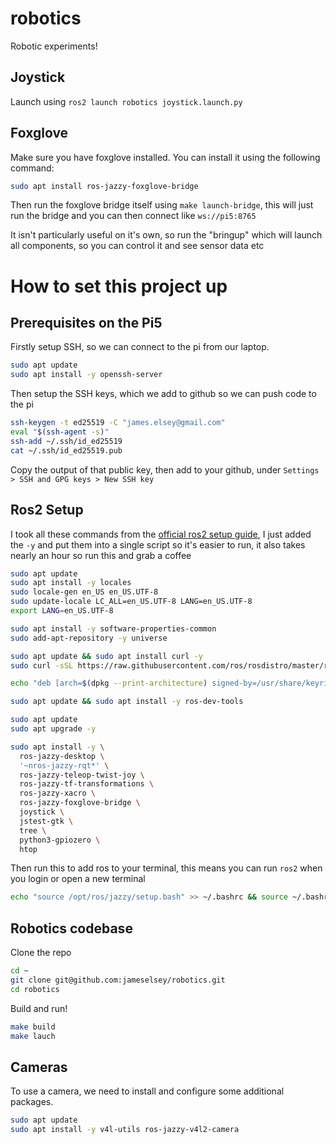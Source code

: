 # robotics
Robotic experiments!

Joystick
----
Launch using `ros2 launch robotics joystick.launch.py`

Foxglove
----
Make sure you have foxglove installed. You can install it using the following command:
```bash
sudo apt install ros-jazzy-foxglove-bridge
```

Then run the foxglove bridge itself using `make launch-bridge`, this will just run the bridge and
you can then connect like `ws://pi5:8765`

It isn't particularly useful on it's own, so run the "bringup" which will launch all components, so you can control it and see sensor data etc

How to set this project up
=========================

Prerequisites on the Pi5
----
Firstly setup SSH, so we can connect to the pi from our laptop.
```bash
sudo apt update
sudo apt install -y openssh-server
```

Then setup the SSH keys, which we add to github so we can push code to the pi
```bash
ssh-keygen -t ed25519 -C "james.elsey@gmail.com"
eval "$(ssh-agent -s)"
ssh-add ~/.ssh/id_ed25519
cat ~/.ssh/id_ed25519.pub 
```
Copy the output of that public key, then add to your github, under `Settings > SSH and GPG keys > New SSH key`



Ros2 Setup
---
I took all these commands from the [official ros2 setup guide](https://docs.ros.org/en/jazzy/Installation/Ubuntu-Install-Debs.html), I just added the `-y` and put them into a single script so it's easier to run, it also takes nearly an hour so run this and grab a coffee

```bash
sudo apt update 
sudo apt install -y locales
sudo locale-gen en_US en_US.UTF-8
sudo update-locale LC_ALL=en_US.UTF-8 LANG=en_US.UTF-8
export LANG=en_US.UTF-8

sudo apt install -y software-properties-common
sudo add-apt-repository -y universe

sudo apt update && sudo apt install curl -y
sudo curl -sSL https://raw.githubusercontent.com/ros/rosdistro/master/ros.key -o /usr/share/keyrings/ros-archive-keyring.gpg

echo "deb [arch=$(dpkg --print-architecture) signed-by=/usr/share/keyrings/ros-archive-keyring.gpg] http://packages.ros.org/ros2/ubuntu $(. /etc/os-release && echo $UBUNTU_CODENAME) main" | sudo tee /etc/apt/sources.list.d/ros2.list > /dev/null

sudo apt update && sudo apt install -y ros-dev-tools

sudo apt update
sudo apt upgrade -y

sudo apt install -y \
  ros-jazzy-desktop \
  '~nros-jazzy-rqt*' \
  ros-jazzy-teleop-twist-joy \
  ros-jazzy-tf-transformations \
  ros-jazzy-xacro \
  ros-jazzy-foxglove-bridge \
  joystick \
  jstest-gtk \
  tree \
  python3-gpiozero \
  htop

```

Then run this to add ros to your terminal, this means you can run `ros2` when you login or open a new terminal
```bash
echo "source /opt/ros/jazzy/setup.bash" >> ~/.bashrc && source ~/.bashrc
```

Robotics codebase 
---

Clone the repo
```bash
cd ~
git clone git@github.com:jameselsey/robotics.git
cd robotics
```

Build and run!
```bash
make build
make lauch
```



Cameras
---
To use a camera, we need to install and configure some additional packages.

```bash
sudo apt update
sudo apt install -y v4l-utils ros-jazzy-v4l2-camera

```






